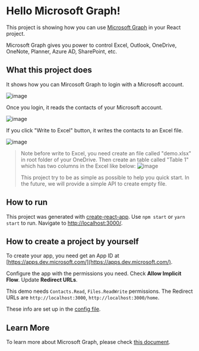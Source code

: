 # Hello Microsoft Graph!

This project is showing how you can use [Microsoft Graph](https://developer.microsoft.com/en-us/graph/) in your React project.

Microsoft Graph gives you power to control Excel, Outlook, OneDrive, OneNote, Planner, Azure AD, SharePoint, etc.

## What this project does
It shows how you can Mircosoft Graph to login with a Microsoft account.

![image](https://user-images.githubusercontent.com/3375461/28985978-e5d3ea26-7919-11e7-8a69-a52bccd3f46b.png)

Once you login, it reads the contacts of your Microsoft account.

![image](https://user-images.githubusercontent.com/3375461/28985932-b4ef87a8-7919-11e7-8a67-31ba8d83fa24.png)

If you click "Write to Excel" button, it writes the contacts to an Excel file.

![image](https://cloud.githubusercontent.com/assets/3375461/26473949/19163702-4163-11e7-9a41-fe7482422a23.png)


> Note before write to Excel, you need create an file called "demo.xlsx" in root folder of your OneDrive.
> Then create an table called "Table 1" which has two columns in the Excel like below:
> ![image](https://cloud.githubusercontent.com/assets/3375461/26473786/2f912ace-4162-11e7-93e0-56a697ff294b.png)
>
> This project try to be as simple as possible to help you quick start.
> In the future, we will provide a simple API to create empty file.

## How to run

This project was generated with [create-react-app](https://github.com/facebookincubator/create-react-app).
Use `npm start` or `yarn start` to run. Navigate to [http://localhost:3000/](http://localhost:3000/).

## How to create a project by yourself

To create your app, you need get an App ID at [https://apps.dev.microsoft.com/](https://apps.dev.microsoft.com/).

Configure the app with the permissions you need. Check **Allow Implicit Flow**. Update **Redirect URLs**.

This demo needs `Contacts.Read`, `Files.ReadWrite` permissions. The Redirect URLs are `http://localhost:3000`, `http://localhost:3000/home`.

These info are set up in the [config file](https://github.com/Hongbo-Miao/microsoft-graph-react/blob/master/src/configs.js).

## Learn More

To learn more about Microsoft Graph, please check [this document](https://developer.microsoft.com/en-us/graph/).
